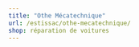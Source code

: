 ```yaml
---
title: "Othe Mécatechnique"
url: /estissac/othe-mecatechnique/
shop: réparation de voitures
---
```

